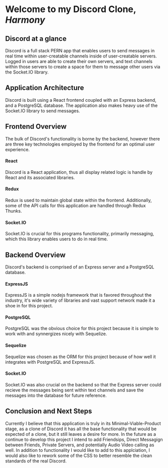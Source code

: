 # Welcome to my Discord Clone, *Harmony*

## Discord at a glance

Discord is a full stack PERN app that enables users to send messages in real time within user-creatable channels inside of user-creatable servers. Logged in users are able to create their own servers, and text channels within those servers to create a space for them to message other users via the Socket.IO library.

## Application Architecture

Discord is built using a React frontend coupled with an Express backend, and a PostgreSQL database. The application also makes heavy use of the Socket.IO library to send messages.

## Frontend Overview

The bulk of Discord's functionality is borne by the backend, however there are three key technologies employed by the frontend for an optimal user experience.

#### React

Discord is a React application, thus all display related logic is handle by React and its associated libraries.

#### Redux

Redux is used to maintain global state within the frontend. Additionally, some of the API calls for this application are handled through Redux Thunks.


#### Socket.IO

Socket.IO is crucial for this programs functionality, primarily messaging, which this library enables users to do in real time.

## Backend Overview

Discord's backend is comprised of an Express server and a PostgreSQL database.

#### ExpressJS

ExpressJS is a simple nodejs framework that is favored throughout the industry, it's wide variety of libraries and vast support network made it a shoe in for this project.

#### PostgreSQL

PostgreSQL was the obvious choice for this project because it is simple to work with and synnergizes nicely with Sequelize.

#### Sequelize

Sequelize was chosen as the ORM for this project because of how well it integrates with PostgreSQL and ExpressJS.

#### Socket.IO

Socket.IO was also crucial on the backend so that the Express server could recieve the messages being sent within text channels and save the messages into the database for future reference.

## Conclusion and Next Steps

Currently I believe that this application is truly in its Minimal-Viable-Product stage, as a clone of Discord it has all the base functionality that would be expected of a clone, but it still leaves a desire for more. In the future as a continue to develop this project I intend to add Friendsips, Direct Messagign between Friends, Private Servers, and potentially Audio Video calling as well. In addition to functionality I would like to add to this applciation, I would also like to rework some of the CSS to better resemble the clean standards of the real Discord.
